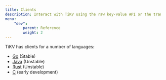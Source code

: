 ```yaml
---
title: Clients
description: Interact with TiKV using the raw key-value API or the transactional key-value API
menu:
    "dev":
        parent: Reference
        weight: 2
---
```


TiKV has clients for a number of languages:

* [Go](../go) (Stable)
* [Java](../java) (Unstable)
* [Rust](../rust) (Unstable)
* [C](../c) (early development)